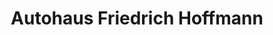 ---
title: "Autohaus Friedrich Hoffmann"
url: /burgwald/autohaus-friedrich-hoffmann/
shop: Autohaus
---